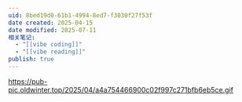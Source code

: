 ```yaml
---
uid: 8bed19d0-61b1-4994-8ed7-f3030f27f53f
date created: 2025-04-15
date modified: 2025-07-11
相关笔记:
  - "[[vibe coding]]"
  - "[[vibe reading]]"
publish: true
---
```


https://pub-pic.oldwinter.top/2025/04/a4a754466900c02f997c271bfb6eb5ce.gif
